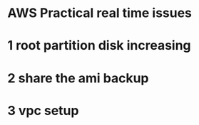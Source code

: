 # AWS Practical real time issues

# 1 root partition disk increasing 

# 2 share the ami backup

# 3 vpc setup

